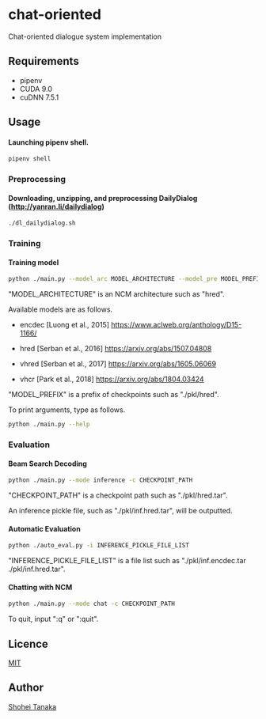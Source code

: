 # chat-oriented
Chat-oriented dialogue system implementation

## Requirements
- pipenv
- CUDA 9.0
- cuDNN 7.5.1

## Usage

#### Launching pipenv shell.

```sh
pipenv shell
```

### Preprocessing

#### Downloading, unzipping, and preprocessing DailyDialog (http://yanran.li/dailydialog)

```sh
./dl_dailydialog.sh
```

### Training

#### Training model

```sh
python ./main.py --model_arc MODEL_ARCHITECTURE --model_pre MODEL_PREFIX
```

"MODEL_ARCHITECTURE" is an NCM architecture such as "hred".

Available models are as follows.

- encdec [Luong et al., 2015]
https://www.aclweb.org/anthology/D15-1166/

- hred [Serban et al., 2016]
https://arxiv.org/abs/1507.04808

- vhred [Serban et al., 2017]
https://arxiv.org/abs/1605.06069

- vhcr [Park et al., 2018]
https://arxiv.org/abs/1804.03424

"MODEL_PREFIX" is a prefix of checkpoints such as "./pkl/hred".

To print arguments, type as follows.

```sh
python ./main.py --help
```

### Evaluation

#### Beam Search Decoding

```sh
python ./main.py --mode inference -c CHECKPOINT_PATH
```

"CHECKPOINT_PATH" is a checkpoint path such as "./pkl/hred.tar".

An inference pickle file, such as "./pkl/inf.hred.tar", will be outputted.

#### Automatic Evaluation

```sh
python ./auto_eval.py -i INFERENCE_PICKLE_FILE_LIST
```

"INFERENCE_PICKLE_FILE_LIST" is a file list such as "./pkl/inf.encdec.tar ./pkl/inf.hred.tar".

#### Chatting with NCM

```sh
python ./main.py --mode chat -c CHECKPOINT_PATH
```

To quit, input ":q" or ":quit".

## Licence

[MIT](https://github.com/tcnksm/tool/blob/master/LICENCE)

## Author

[Shohei Tanaka](https://github.com/Tanasho0928)
